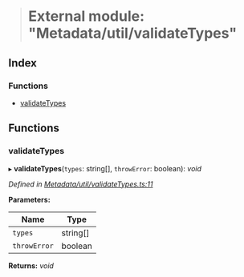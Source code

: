 > # External module: "Metadata/util/validateTypes"

## Index

### Functions

* [validateTypes](_metadata_util_validatetypes_.md#validatetypes)

## Functions

###  validateTypes

▸ **validateTypes**(`types`: string[], `throwError`: boolean): *void*

*Defined in [Metadata/util/validateTypes.ts:11](https://github.com/polkadot-js/api/blob/3827353/packages/types/src/Metadata/util/validateTypes.ts#L11)*

**Parameters:**

Name | Type |
------ | ------ |
`types` | string[] |
`throwError` | boolean |

**Returns:** *void*